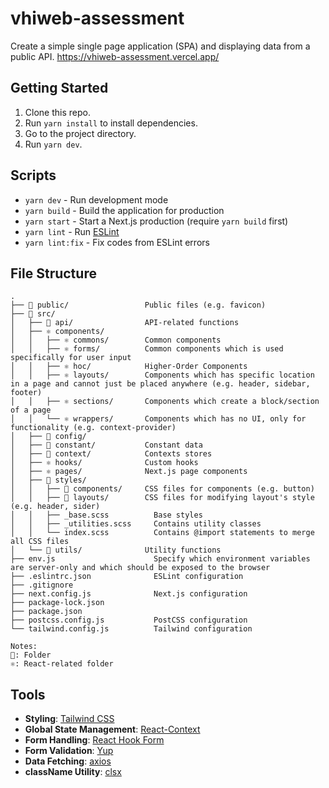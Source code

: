# vhiweb-assessment
Create a simple single page application (SPA) and displaying data from a public API.
https://vhiweb-assessment.vercel.app/

## Getting Started

1. Clone this repo.
2. Run `yarn install` to install dependencies.
3. Go to the project directory.
3. Run `yarn dev`.

## Scripts

- `yarn dev` - Run development mode
- `yarn build` - Build the application for production
- `yarn start` - Start a Next.js production (require `yarn build` first)
- `yarn lint` - Run [ESLint](https://eslint.org/)
- `yarn lint:fix` - Fix codes from ESLint errors

## File Structure

```raw
.
├── 📂 public/                 Public files (e.g. favicon)
├── 📂 src/
│   ├── 📂 api/                API-related functions
│   ├── ⚛️ components/
│   │   ├── ⚛️ commons/        Common components
│   │   ├── ⚛️ forms/          Common components which is used specifically for user input
│   │   ├── ⚛️ hoc/            Higher-Order Components
│   │   ├── ⚛️ layouts/        Components which has specific location in a page and cannot just be placed anywhere (e.g. header, sidebar, footer)
│   │   ├── ⚛️ sections/       Components which create a block/section of a page
│   │   └── ⚛️ wrappers/       Components which has no UI, only for functionality (e.g. context-provider)
│   ├── 📂 config/
│   ├── 📂 constant/           Constant data
│   ├── 📂 context/            Contexts stores
│   ├── ⚛️ hooks/              Custom hooks
│   ├── ⚛️ pages/              Next.js page components
│   ├── 📂 styles/
│   │   ├── 📂 components/     CSS files for components (e.g. button)
│   │   ├── 📂 layouts/        CSS files for modifying layout's style (e.g. header, sider)
│   │   ├── _base.scss          Base styles
│   │   ├── _utilities.scss     Contains utility classes
│   │   └── index.scss          Contains @import statements to merge all CSS files
│   └── 📂 utils/              Utility functions
├── env.js                      Specify which environment variables are server-only and which should be exposed to the browser
├── .eslintrc.json              ESLint configuration
├── .gitignore
├── next.config.js              Next.js configuration
├── package-lock.json
├── package.json
├── postcss.config.js           PostCSS configuration
└── tailwind.config.js          Tailwind configuration

Notes:
📂: Folder
⚛️: React-related folder
```

## Tools

- **Styling**: [Tailwind CSS](https://tailwindcss.com/)
- **Global State Management**: [React-Context](https://reactjs.org/docs/context.html)
- **Form Handling**: [React Hook Form](https://react-hook-form.com/)
- **Form Validation**: [Yup](https://github.com/jquense/yup)
- **Data Fetching**: [axios](https://github.com/axios/axios)
- **className Utility**: [clsx](https://www.npmjs.com/package/clsx)
